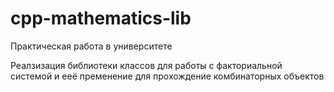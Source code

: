 # cpp-mathematics-lib
Практическая работа в университете 


Реалзизация библиотеки классов для работы с факториальной системой и ееё пременение для прохождение комбинаторных объектов 